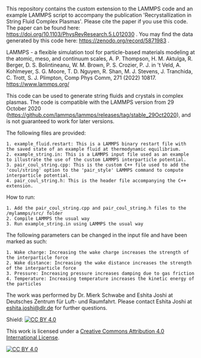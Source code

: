 This repository contains the custom extension to the LAMMPS code and an example LAMMPS script to accompany the publication 'Recrystallization in String Fluid Complex Plasmas'. Please cite the paper if you use this code. The paper can be found here: https://doi.org/10.1103/PhysRevResearch.5.L012030 .
You may find the data generated by this code here: https://zenodo.org/record/5871983 .

LAMMPS - a flexible simulation tool for particle-based materials modeling at the atomic, meso, and continuum scales, A. P. Thompson, H. M. Aktulga, R. Berger, D. S. Bolintineanu, W. M. Brown, P. S. Crozier, P. J. in 't Veld, A. Kohlmeyer, S. G. Moore, T. D. Nguyen, R. Shan, M. J. Stevens, J. Tranchida, C. Trott, S. J. Plimpton, Comp Phys Comm, 271 (2022) 10817.  https://www.lammps.org/


This code can be used to generate string fluids and crystals in complex plasmas. The code is compatible with the LAMMPS version from 29 October 2020 (https://github.com/lammps/lammps/releases/tag/stable_29Oct2020), and is not guaranteed to work for later versions.

The following files are provided:

	1. example_fluid.restart: This is a LAMMPS binary restart file with the saved state of an example fluid at thermodynamic equilibrium.
	2. example_string.in: This is a LAMMPS input file used as an example to illustrate the use of the custom LAMMPS interparticle potential.
	3. pair_coul_string.cpp: This is the custom C++ file used to add the 'coul/string' option to the 'pair_style' LAMMPS command to compute interparticle potential.
	4. pair_coul_string.h: This is the header file accompanying the C++ extension.

How to run:

	1. Add the pair_coul_string.cpp and pair_coul_string.h files to the /mylammps/src/ folder
	2. Compile LAMMPS the usual way
	3. Run example_string.in using LAMMPS the usual way

The following parameters can be changed in the input file and have been marked as such:

	1. Wake charge: Increasing the wake charge increases the strength of the interparticle force
	2. Wake distance: Increasing the wake distance increases the strength of the interparticle force
	3. Pressure: Increasing pressure increases damping due to gas friction
	4. Temperature: Increasing temperature increases the kinetic energy of the particles


The work was performed by Dr. Mierk Schwabe and Eshita Joshi at Deutsches Zentrum für Luft- und Raumfahrt.
Please contact Eshita Joshi at eshita.joshi@dlr.de for further questions.

Shield: [![CC BY 4.0][cc-by-shield]][cc-by]

This work is licensed under a
[Creative Commons Attribution 4.0 International License][cc-by].

[![CC BY 4.0][cc-by-image]][cc-by]

[cc-by]: http://creativecommons.org/licenses/by/4.0/
[cc-by-image]: https://i.creativecommons.org/l/by/4.0/88x31.png
[cc-by-shield]: https://img.shields.io/badge/License-CC%20BY%204.0-lightgrey.svg
